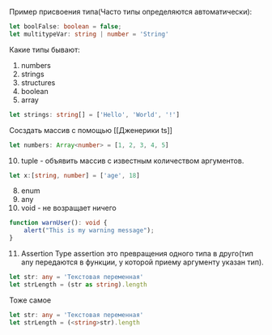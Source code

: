 Пример присвоения типа(Часто типы определяются автоматически):
```ts
let boolFalse: boolean = false;
let multitypeVar: string | number = 'String'
```

Какие типы бывают:
1. numbers
3. strings
5. structures
6. boolean
8. array
```ts
let strings: string[] = ['Hello', 'World', '!']
```
Сосздать массив с помощью [[Дженерики ts]]
```ts
let numbers: Array<number> = [1, 2, 3, 4, 5]
```
10. tuple - объявить массив с известным количеством аргументов.
```ts
let x:[string, number] = ['age', 18]
```
8. enum
9. any
10. void - не возращает ничего
```ts
function warnUser(): void {
    alert("This is my warning message");
}
```
11. Assertion
Type assertion это превращения одного типа в друго(тип any передаются в функции, у которой приему аргументу указан тип).
```ts
let str: any = 'Текстовая переменная'
let strLength = (str as string).length
```
Тоже самое
```ts
let str: any = 'Текстовая переменная'
let strLength = (<string>str).length
```